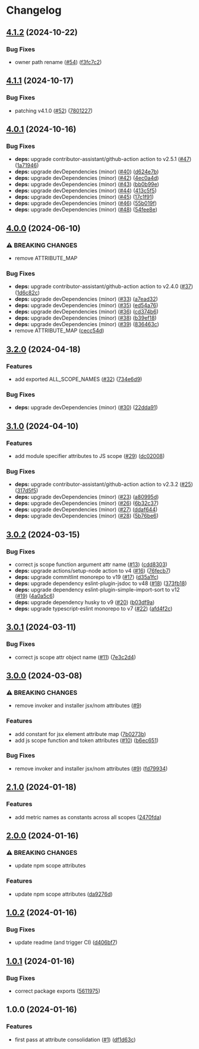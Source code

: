 # Changelog

## [4.1.2](https://github.com/ibm-telemetry/telemetry-attributes-js/compare/v4.1.1...v4.1.2) (2024-10-22)


### Bug Fixes

* owner path rename ([#54](https://github.com/ibm-telemetry/telemetry-attributes-js/issues/54)) ([f3fc7c2](https://github.com/ibm-telemetry/telemetry-attributes-js/commit/f3fc7c2d58b69e9c77d4452f129a09b0f0833827))

## [4.1.1](https://github.com/ibm-telemetry/telemetry-attributes-js/compare/v4.1.0...v4.1.1) (2024-10-17)


### Bug Fixes

* patching v4.1.0 ([#52](https://github.com/ibm-telemetry/telemetry-attributes-js/issues/52)) ([7801227](https://github.com/ibm-telemetry/telemetry-attributes-js/commit/780122790fd37e6b77bd2d23f9a29535c11d234b))

## [4.0.1](https://github.com/ibm-telemetry/telemetry-attributes-js/compare/v4.0.0...v4.0.1) (2024-10-16)


### Bug Fixes

* **deps:** upgrade contributor-assistant/github-action action to v2.5.1 ([#47](https://github.com/ibm-telemetry/telemetry-attributes-js/issues/47)) ([1a71946](https://github.com/ibm-telemetry/telemetry-attributes-js/commit/1a71946725d5d09d0466171464c5e85164352217))
* **deps:** upgrade devDependencies (minor) ([#40](https://github.com/ibm-telemetry/telemetry-attributes-js/issues/40)) ([d624e7b](https://github.com/ibm-telemetry/telemetry-attributes-js/commit/d624e7be3b449e3834b5f9c3c1880d9122d9b84c))
* **deps:** upgrade devDependencies (minor) ([#42](https://github.com/ibm-telemetry/telemetry-attributes-js/issues/42)) ([4ec0a4d](https://github.com/ibm-telemetry/telemetry-attributes-js/commit/4ec0a4d8984bda7d4cc373cb583097c51dd0b01c))
* **deps:** upgrade devDependencies (minor) ([#43](https://github.com/ibm-telemetry/telemetry-attributes-js/issues/43)) ([bb0b99e](https://github.com/ibm-telemetry/telemetry-attributes-js/commit/bb0b99e7d59e978735af6266814d6e2b67905606))
* **deps:** upgrade devDependencies (minor) ([#44](https://github.com/ibm-telemetry/telemetry-attributes-js/issues/44)) ([413c5f5](https://github.com/ibm-telemetry/telemetry-attributes-js/commit/413c5f50326b2a41549c980e39a242fdf2c06474))
* **deps:** upgrade devDependencies (minor) ([#45](https://github.com/ibm-telemetry/telemetry-attributes-js/issues/45)) ([17c1f91](https://github.com/ibm-telemetry/telemetry-attributes-js/commit/17c1f918fc837379b2add235f7fe893579c365fe))
* **deps:** upgrade devDependencies (minor) ([#46](https://github.com/ibm-telemetry/telemetry-attributes-js/issues/46)) ([55b019f](https://github.com/ibm-telemetry/telemetry-attributes-js/commit/55b019f63c069f1eb27525b4221caa183279cf49))
* **deps:** upgrade devDependencies (minor) ([#48](https://github.com/ibm-telemetry/telemetry-attributes-js/issues/48)) ([54fee8e](https://github.com/ibm-telemetry/telemetry-attributes-js/commit/54fee8e8b842ce7614c0ad5a239d3751ae6d386c))

## [4.0.0](https://github.com/ibm-telemetry/telemetry-attributes-js/compare/v3.2.0...v4.0.0) (2024-06-10)


### ⚠ BREAKING CHANGES

* remove ATTRIBUTE_MAP

### Bug Fixes

* **deps:** upgrade contributor-assistant/github-action action to v2.4.0 ([#37](https://github.com/ibm-telemetry/telemetry-attributes-js/issues/37)) ([1d6c82c](https://github.com/ibm-telemetry/telemetry-attributes-js/commit/1d6c82c7c1e684f078b370b1ec35c53784261edb))
* **deps:** upgrade devDependencies (minor) ([#33](https://github.com/ibm-telemetry/telemetry-attributes-js/issues/33)) ([a7ead32](https://github.com/ibm-telemetry/telemetry-attributes-js/commit/a7ead32396ebf6add630fdc890e0bb0f42abe658))
* **deps:** upgrade devDependencies (minor) ([#35](https://github.com/ibm-telemetry/telemetry-attributes-js/issues/35)) ([ed54a76](https://github.com/ibm-telemetry/telemetry-attributes-js/commit/ed54a76121c0522ed3bd65f8e56524db0c597ac9))
* **deps:** upgrade devDependencies (minor) ([#36](https://github.com/ibm-telemetry/telemetry-attributes-js/issues/36)) ([cd374b6](https://github.com/ibm-telemetry/telemetry-attributes-js/commit/cd374b693a388103f86112ba521725d7f96306ec))
* **deps:** upgrade devDependencies (minor) ([#38](https://github.com/ibm-telemetry/telemetry-attributes-js/issues/38)) ([b39ef18](https://github.com/ibm-telemetry/telemetry-attributes-js/commit/b39ef18cf0b98d5617514a55c3fa11bda29a1194))
* **deps:** upgrade devDependencies (minor) ([#39](https://github.com/ibm-telemetry/telemetry-attributes-js/issues/39)) ([836463c](https://github.com/ibm-telemetry/telemetry-attributes-js/commit/836463c5796a574d4545f1c7a3f95bc036e7f3bf))
* remove ATTRIBUTE_MAP ([cecc54d](https://github.com/ibm-telemetry/telemetry-attributes-js/commit/cecc54dff5f5485457d1034adc8e592977698d04))

## [3.2.0](https://github.com/ibm-telemetry/telemetry-attributes-js/compare/v3.1.0...v3.2.0) (2024-04-18)


### Features

* add exported ALL_SCOPE_NAMES ([#32](https://github.com/ibm-telemetry/telemetry-attributes-js/issues/32)) ([734e6d9](https://github.com/ibm-telemetry/telemetry-attributes-js/commit/734e6d9170cc97981e9d20d2b6b2a7c84effbd46))


### Bug Fixes

* **deps:** upgrade devDependencies (minor) ([#30](https://github.com/ibm-telemetry/telemetry-attributes-js/issues/30)) ([22dda91](https://github.com/ibm-telemetry/telemetry-attributes-js/commit/22dda910dd44c1c37335aea425d0306c46e12a78))

## [3.1.0](https://github.com/ibm-telemetry/telemetry-attributes-js/compare/v3.0.2...v3.1.0) (2024-04-10)


### Features

* add module specifier attributes to JS scope ([#29](https://github.com/ibm-telemetry/telemetry-attributes-js/issues/29)) ([dc02008](https://github.com/ibm-telemetry/telemetry-attributes-js/commit/dc02008c2de3a69d4eb7157b036455d70a3ed903))


### Bug Fixes

* **deps:** upgrade contributor-assistant/github-action action to v2.3.2 ([#25](https://github.com/ibm-telemetry/telemetry-attributes-js/issues/25)) ([317d5f5](https://github.com/ibm-telemetry/telemetry-attributes-js/commit/317d5f5e8e25859d3f96710e7a22cab2576b7f3a))
* **deps:** upgrade devDependencies (minor) ([#23](https://github.com/ibm-telemetry/telemetry-attributes-js/issues/23)) ([a80995d](https://github.com/ibm-telemetry/telemetry-attributes-js/commit/a80995d9eac016a80cdc55ccb84a075eb41a4193))
* **deps:** upgrade devDependencies (minor) ([#26](https://github.com/ibm-telemetry/telemetry-attributes-js/issues/26)) ([6b32c37](https://github.com/ibm-telemetry/telemetry-attributes-js/commit/6b32c37b42cbaa9ad3c7d54eb24d5e51e8f5675e))
* **deps:** upgrade devDependencies (minor) ([#27](https://github.com/ibm-telemetry/telemetry-attributes-js/issues/27)) ([ddaf644](https://github.com/ibm-telemetry/telemetry-attributes-js/commit/ddaf6443843fcc0aa4515f35e976ef839e00069c))
* **deps:** upgrade devDependencies (minor) ([#28](https://github.com/ibm-telemetry/telemetry-attributes-js/issues/28)) ([5b76be6](https://github.com/ibm-telemetry/telemetry-attributes-js/commit/5b76be6330d3d866416a970bf4c159aa26e7049d))

## [3.0.2](https://github.com/ibm-telemetry/telemetry-attributes-js/compare/v3.0.1...v3.0.2) (2024-03-15)


### Bug Fixes

* correct js scope function argument attr name ([#13](https://github.com/ibm-telemetry/telemetry-attributes-js/issues/13)) ([cdd8303](https://github.com/ibm-telemetry/telemetry-attributes-js/commit/cdd83030cd2c9e7d0669c5ebfef1644b875e70ce))
* **deps:** upgrade actions/setup-node action to v4 ([#16](https://github.com/ibm-telemetry/telemetry-attributes-js/issues/16)) ([76fecb7](https://github.com/ibm-telemetry/telemetry-attributes-js/commit/76fecb7e1832409efb3a13d70c4749e8ed9ea7f1))
* **deps:** upgrade commitlint monorepo to v19 ([#17](https://github.com/ibm-telemetry/telemetry-attributes-js/issues/17)) ([d35a1fc](https://github.com/ibm-telemetry/telemetry-attributes-js/commit/d35a1fc6615a099bb6aaab9dca304690ed73770c))
* **deps:** upgrade dependency eslint-plugin-jsdoc to v48 ([#18](https://github.com/ibm-telemetry/telemetry-attributes-js/issues/18)) ([373fb18](https://github.com/ibm-telemetry/telemetry-attributes-js/commit/373fb18a9e838b0de870af5b2ebfd89fc9f8fc35))
* **deps:** upgrade dependency eslint-plugin-simple-import-sort to v12 ([#19](https://github.com/ibm-telemetry/telemetry-attributes-js/issues/19)) ([4a0a5c6](https://github.com/ibm-telemetry/telemetry-attributes-js/commit/4a0a5c63715e5d5abc1dd474fa15c9bc3c750b88))
* **deps:** upgrade dependency husky to v9 ([#20](https://github.com/ibm-telemetry/telemetry-attributes-js/issues/20)) ([b03df9a](https://github.com/ibm-telemetry/telemetry-attributes-js/commit/b03df9a54bff626d890e803becbc98c6fc777d61))
* **deps:** upgrade typescript-eslint monorepo to v7 ([#22](https://github.com/ibm-telemetry/telemetry-attributes-js/issues/22)) ([afd4f2c](https://github.com/ibm-telemetry/telemetry-attributes-js/commit/afd4f2ceb5280a023fd5b675b8c500ce7c800e2d))

## [3.0.1](https://github.com/ibm-telemetry/telemetry-attributes-js/compare/v3.0.0...v3.0.1) (2024-03-11)


### Bug Fixes

* correct js scope attr object name ([#11](https://github.com/ibm-telemetry/telemetry-attributes-js/issues/11)) ([7e3c2d4](https://github.com/ibm-telemetry/telemetry-attributes-js/commit/7e3c2d4e43aab3cdb073be96e65343e6e8c78557))

## [3.0.0](https://github.com/ibm-telemetry/telemetry-attributes-js/compare/v2.1.0...v3.0.0) (2024-03-08)


### ⚠ BREAKING CHANGES

* remove invoker and installer jsx/nom attributes ([#9](https://github.com/ibm-telemetry/telemetry-attributes-js/issues/9))

### Features

* add constant for jsx element attribute map ([7b0273b](https://github.com/ibm-telemetry/telemetry-attributes-js/commit/7b0273bafcddaba8753afeebdcc0cc883359fc63))
* add js scope function and token attributes ([#10](https://github.com/ibm-telemetry/telemetry-attributes-js/issues/10)) ([b6ec651](https://github.com/ibm-telemetry/telemetry-attributes-js/commit/b6ec6513c858afe4f83fd4b8bf380a791cc04a84))


### Bug Fixes

* remove invoker and installer jsx/nom attributes ([#9](https://github.com/ibm-telemetry/telemetry-attributes-js/issues/9)) ([fd79934](https://github.com/ibm-telemetry/telemetry-attributes-js/commit/fd7993447928377140ed967fbc0875c6867804c1))

## [2.1.0](https://github.com/ibm-telemetry/telemetry-attributes-js/compare/v2.0.0...v2.1.0) (2024-01-18)


### Features

* add metric names as constants across all scopes ([2470fda](https://github.com/ibm-telemetry/telemetry-attributes-js/commit/2470fda3f09ffdbf92bd8c718864b9c9d3f2e686))

## [2.0.0](https://github.com/ibm-telemetry/telemetry-attributes-js/compare/v1.0.2...v2.0.0) (2024-01-16)


### ⚠ BREAKING CHANGES

* update npm scope attributes

### Features

* update npm scope attributes ([da9276d](https://github.com/ibm-telemetry/telemetry-attributes-js/commit/da9276d4dfb987b8ee9f45410df5be9653e7b9fd))

## [1.0.2](https://github.com/ibm-telemetry/telemetry-attributes-js/compare/v1.0.1...v1.0.2) (2024-01-16)


### Bug Fixes

* update readme (and trigger CI) ([d406bf7](https://github.com/ibm-telemetry/telemetry-attributes-js/commit/d406bf7859662e6da36ada61f9eff2c7f3cf6799))

## [1.0.1](https://github.com/ibm-telemetry/telemetry-attributes-js/compare/v1.0.0...v1.0.1) (2024-01-16)


### Bug Fixes

* correct package exports ([5611975](https://github.com/ibm-telemetry/telemetry-attributes-js/commit/56119759ea0f72fa8e88a3f28fc00343e670b692))

## 1.0.0 (2024-01-16)


### Features

* first pass at attribute consolidation ([#1](https://github.com/ibm-telemetry/telemetry-attributes-js/issues/1)) ([df1d63c](https://github.com/ibm-telemetry/telemetry-attributes-js/commit/df1d63c6c23a1b25c807addd3d5dd6a90e870374))
